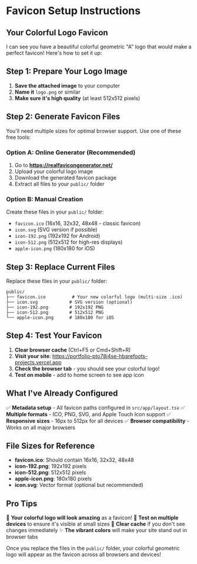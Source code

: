 # Favicon Setup Instructions

## Your Colorful Logo Favicon

I can see you have a beautiful colorful geometric "A" logo that would make a perfect favicon! Here's how to set it up:

## Step 1: Prepare Your Logo Image

1. **Save the attached image** to your computer
2. **Name it** `logo.png` or similar
3. **Make sure it's high quality** (at least 512x512 pixels)

## Step 2: Generate Favicon Files

You'll need multiple sizes for optimal browser support. Use one of these free tools:

### Option A: Online Generator (Recommended)
1. Go to **https://realfavicongenerator.net/**
2. Upload your colorful logo image
3. Download the generated favicon package
4. Extract all files to your `public/` folder

### Option B: Manual Creation
Create these files in your `public/` folder:
- `favicon.ico` (16x16, 32x32, 48x48 - classic favicon)
- `icon.svg` (SVG version if possible)
- `icon-192.png` (192x192 for Android)
- `icon-512.png` (512x512 for high-res displays)
- `apple-icon.png` (180x180 for iOS)

## Step 3: Replace Current Files

Replace these files in your `public/` folder:
```
public/
├── favicon.ico          # Your new colorful logo (multi-size .ico)
├── icon.svg            # SVG version (optional)
├── icon-192.png        # 192x192 PNG
├── icon-512.png        # 512x512 PNG
└── apple-icon.png      # 180x180 for iOS
```

## Step 4: Test Your Favicon

1. **Clear browser cache** (Ctrl+F5 or Cmd+Shift+R)
2. **Visit your site**: https://portfolio-pto78j4se-hbarefoots-projects.vercel.app
3. **Check the browser tab** - you should see your colorful logo!
4. **Test on mobile** - add to home screen to see app icon

## What I've Already Configured

✅ **Metadata setup** - All favicon paths configured in `src/app/layout.tsx`
✅ **Multiple formats** - ICO, PNG, SVG, and Apple Touch Icon support
✅ **Responsive sizes** - 16px to 512px for all devices
✅ **Browser compatibility** - Works on all major browsers

## File Sizes for Reference

- **favicon.ico**: Should contain 16x16, 32x32, 48x48
- **icon-192.png**: 192x192 pixels
- **icon-512.png**: 512x512 pixels  
- **apple-icon.png**: 180x180 pixels
- **icon.svg**: Vector format (optional but recommended)

## Pro Tips

🎨 **Your colorful logo will look amazing** as a favicon!
📱 **Test on multiple devices** to ensure it's visible at small sizes
🔄 **Clear cache** if you don't see changes immediately
✨ **The vibrant colors** will make your site stand out in browser tabs

Once you replace the files in the `public/` folder, your colorful geometric logo will appear as the favicon across all browsers and devices!
